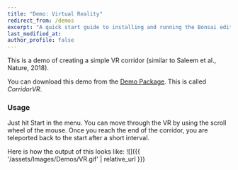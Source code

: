 ```yaml
---
title: "Demo: Virtual Reality"
redirect_from: /demos
excerpt: "A quick start guide to installing and running the Bonsai editor."
last_modified_at: 
author_profile: false
---
```


This is a demo of creating a simple VR corridor (similar to Saleem et al., Nature, 2018).

You can download this demo from the [Demo Package](https://github.com/bonvision/examples). This is called _CorridorVR_. 

### Usage
Just hit Start in the menu. You can move through the VR by using the scroll wheel of the mouse. 
Once you reach the end of the corridor, you are teleported back to the start after a short interval. 

Here is how the output of this looks like:
![]({{ '/assets/Images/Demos/VR.gif' | relative_url }})

